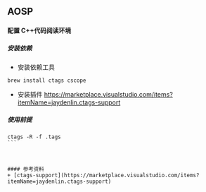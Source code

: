 ## AOSP

#### 配置 C++代码阅读环境

##### 安装依赖

- 安装依赖工具

```shell
brew install ctags cscope
```

- 安装插件
  https://marketplace.visualstudio.com/items?itemName=jaydenlin.ctags-support

##### 使用前提

````shell
ctags -R -f .tags
```



#### 参考资料
+ [ctags-support](https://marketplace.visualstudio.com/items?itemName=jaydenlin.ctags-support)


````
